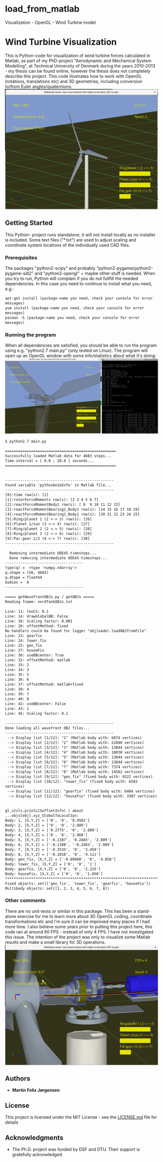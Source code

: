 # load_from_matlab
Visualization - OpenGL - Wind Turbine model


# Wind Turbine Visualization

This is Python-code for visualization of wind turbine forces calculated in Matlab, as part of my PhD-project "Aerodynamic and Mechanical System Modelling", at Technical University of Denmark during the years 2010-2013 - my thesis can be found online, however the thesis does not completely describe this project. This code illustrates how to work with OpenGL (rotations, translations etc) and 3D geometries, including conversion to/from Euler angles/quaternions.
![Alt text](/data/WT.png?raw=true "Wind Turbine Visualization")


## Getting Started

This Python- project runs standalone, it will not install locally as no installer is included. Some text files ("*.txt") are used to adjust scaling and coordinate system locations of the individually used CAD files.


### Prerequisites

The packages "python2-scipy" and probably "python2-pygame/python2-pygame-sdl2" and "python2-opengl" + maybe other stuff is needed. When you try to run, Python will complain if you do not fullfill the needed dependencies. In this case you need to continue to install what you need, e.g.:

```
apt-get install (package-name you need, check your console for error messages)
yum install (package-name you need, check your console for error messages)
pacman -S (package-name you need, check your console for error messages)
```


### Running the program

When all dependencies are satisfied, you should be able to run the program using e.g. "python2.7 main.py" (only tested on Linux). The program will open up an OpenGL window with some info/statistics about what it's doing:
![Alt text](/data/screenshot_with_console.png?raw=true "Console output")


```
$ python2.7 main.py

===================================================
Successfully loaded Matlab data for 4683 steps...
Time-interval = [ 0.0 ; 20.0 ] seconds...
===================================================


--------------------------------------------------
Found variable 'pythonAnimInfo' in Matlab file...
--------------------------------------------------
[0]:time row(s): [1]
[1]:rotorForceMoments row(s): [2 3 4 5 6 7]
[2]:reactForceMomentBody1 row(s): [ 8  9 10 11 12 13]
[3]:reactForceMomentBearing1_Body1 row(s): [14 15 16 17 18 19]
[4]:reactForceMomentBearing2_Body1 row(s): [20 21 22 23 24 25]
[5]:Ring/planet 1 (2 <-> 3) row(s): [26]
[6]:Planet 1/sun (3 <-> 4) row(s): [27]
[7]:Ring/planet 2 (2 <-> 5) row(s): [28]
[8]:Ring/planet 3 (2 <-> 6) row(s): [29]
[9]:Par.gear.1/2 (4 <-> 7) row(s): [30]
--------------------------------------------------

  Removing intermediate ODE45-timesteps...
  Done removing intermediate ODE45-timesteps...
------------------------------------
type(q) =  <type 'numpy.ndarray'>
q.shape = (56, 4683)
q.dtype = float64
bodies =  8
------------------------------------

===== getWavefrontOBJs.py / getOBJs =====
Reading fname: nordTankOBJs.txt

Line: 11: lenCS: 0.1
Line: 14: drawGlobalBB: False
Line: 16: Scaling factor: 0.001
Line: 20: offsetMethod: fixed
No handlers could be found for logger "objloader.loadOBJfromFile"
Line: 23: gearfix
Line: 24: tower_fix
Line: 25: gen_fix
Line: 27: houseFix
Line: 30: useBBcenter: True
Line: 32: offsetMethod: matlab
Line: 33: 2
Line: 34: 3
Line: 35: 5
Line: 36: 6
Line: 37: offsetMethod: matlab+fixed
Line: 38: 4
Line: 39: 7
Line: 40: 8
Line: 42: useBBcenter: False
Line: 43: 1
Line: 45: Scaling factor: 0.1

--------------------------------------------------
Done loading all wavefront OBJ files...
--------------------------------------------------
 --> Display list [1/12]: "1" (Matlab body with: 6874 vertices)
 --> Display list [2/12]: "2" (Matlab body with: 22840 vertices)
 --> Display list [3/12]: "3" (Matlab body with: 13844 vertices)
 --> Display list [4/12]: "4" (Matlab body with: 18030 vertices)
 --> Display list [5/12]: "5" (Matlab body with: 13844 vertices)
 --> Display list [6/12]: "6" (Matlab body with: 13844 vertices)
 --> Display list [7/12]: "7" (Matlab body with: 7374 vertices)
 --> Display list [8/12]: "8" (Matlab body with: 14562 vertices)
 --> Display list [9/12]: "gen_fix" (fixed body with: 9222 vertices)
 --> Display list [10/12]: "tower_fix" (fixed body with: 6583 vertices)
 --> Display list [11/12]: "gearfix" (fixed body with: 6404 vertices)
 --> Display list [12/12]: "houseFix" (fixed body with: 3307 vertices)


gl_utils.printLCSoffsetInfo( ) about ...objs[obj].xyz_GlobalToLocalSys:
Body: 1, [X,Y,Z] = ['0', '0', '0.9501']
Body: 2, [X,Y,Z] = ['0', '0', '2.809']
Body: 3, [X,Y,Z] = ['0.2775', '0', '2.809']
Body: 4, [X,Y,Z] = ['0', '0', '2.960']
Body: 5, [X,Y,Z] = ['-0.1387', '0.2403', '2.809']
Body: 6, [X,Y,Z] = ['-0.1388', '-0.2403', '2.809']
Body: 7, [X,Y,Z] = ['-0.3535', '0', '3.450']
Body: 8, [X,Y,Z] = ['-0.1010', '0', '4.111']
Body: gen_fix, [X,Y,Z] = ['-0.09900', '0', '4.850']
Body: tower_fix, [X,Y,Z] = ['0', '0', '1']
Body: gearfix, [X,Y,Z] = ['0', '0', '2.225']
Body: houseFix, [X,Y,Z] = ['0', '0', '1.050']
***************************************************************************
Fixed objects: set(['gen_fix', 'tower_fix', 'gearfix', 'houseFix'])
Multibody objects: set([1, 2, 3, 4, 5, 6, 7, 8])
```


### Other comments

There are no unit-tests or similar in this package. This has been a stand-alone exercise for me to learn more about 3D OpenGL coding, coordinate transformations etc and I'm sure it can be improved many places if I had more time. I also believe some years prior to putting this project here, this code ran at around 60 FPS - instead of only 4 FPS. I have not investigated this issue. The intention of the project was only to visualize some Matlab results and make a small library for 3D operations.
![Alt text](/data/gearbox_closeup.png?raw=true "Close-up")


## Authors

* **Martin Felix Jørgensen**


## License

This project is licensed under the MIT License - see the [LICENSE.md](LICENSE.md) file for details


## Acknowledgments

* The Ph.D. project was funded by DSF and DTU. Their support is gratefully acknowledged.
